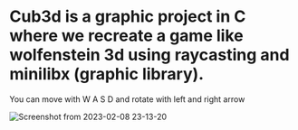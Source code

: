 # Cub3d is a graphic project in C where we recreate a game like wolfenstein 3d using raycasting and minilibx (graphic library).

You can move with W A S D and rotate with left and right arrow

![Screenshot from 2023-02-08 23-13-20](https://user-images.githubusercontent.com/50905325/217663193-c9040e78-2794-482d-b842-3b3102637f0c.png)
